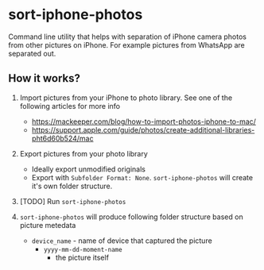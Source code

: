 # sort-iphone-photos
Command line utility that helps with separation of iPhone camera photos from other pictures on iPhone. For example 
pictures from WhatsApp are separated out.

## How it works?
1. Import pictures from your iPhone to photo library. See one of the following articles for more info
    * https://mackeeper.com/blog/how-to-import-photos-iphone-to-mac/
    * https://support.apple.com/guide/photos/create-additional-libraries-pht6d60b524/mac

2. Export pictures from your photo library
    * Ideally export unmodified originals
    * Export with `Subfolder Format: None`. `sort-iphone-photos` will create it's own folder structure.

3. [TODO] Run `sort-iphone-photos`

4. `sort-iphone-photos` will produce following folder structure based on picture metedata
    * `device_name` - name of device that captured the picture
      * `yyyy-mm-dd-moment-name`
        * the picture itself
